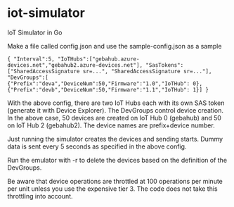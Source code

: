 # iot-simulator
IoT Simulator in Go

Make a file called  config.json and use the sample-config.json as a sample

`{
    "Interval":5,
    "IoTHubs":["gebahub.azure-devices.net","gebahub2.azure-devices.net"],
    "SasTokens":["SharedAccessSignature sr=...",
                 "SharedAccessSignature sr=..."],
    "DevGroups":[
        {"Prefix":"deva","DeviceNum":50,"Firmware":"1.0","IoTHub": 0},
        {"Prefix":"devb","DeviceNum":50,"Firmware":"1.1","IoTHub": 1}]
}`



With the above config, there are two IoT Hubs each with its own SAS token (generate it with Device Explorer). The DevGroups control device creation. In the above case, 50 devices are created on IoT Hub 0 (gebahub) and 50 on IoT Hub 2 (gebahub2). The device names are prefix+device number.

Just running the simulator creates the devices and sending starts. Dummy data is sent every 5 seconds as specified in the above config.

Run the emulator with -r to delete the devices based on the definition of the DevGroups.

Be aware that device operations are throttled at 100 operations per minute per unit unless you use the expensive tier 3. The code does not take this throttling into account.

